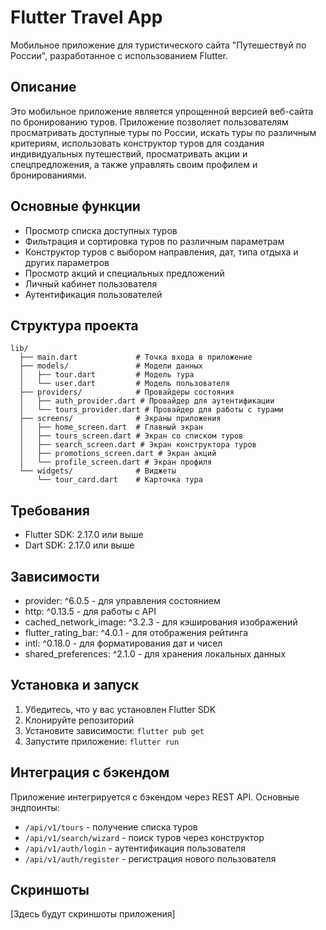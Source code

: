 # Flutter Travel App

Мобильное приложение для туристического сайта "Путешествуй по России", разработанное с использованием Flutter.

## Описание

Это мобильное приложение является упрощенной версией веб-сайта по бронированию туров. Приложение позволяет пользователям просматривать доступные туры по России, искать туры по различным критериям, использовать конструктор туров для создания индивидуальных путешествий, просматривать акции и спецпредложения, а также управлять своим профилем и бронированиями.

## Основные функции

- Просмотр списка доступных туров
- Фильтрация и сортировка туров по различным параметрам
- Конструктор туров с выбором направления, дат, типа отдыха и других параметров
- Просмотр акций и специальных предложений
- Личный кабинет пользователя
- Аутентификация пользователей

## Структура проекта

```
lib/
  ├── main.dart             # Точка входа в приложение
  ├── models/               # Модели данных
  │   ├── tour.dart         # Модель тура
  │   └── user.dart         # Модель пользователя
  ├── providers/            # Провайдеры состояния
  │   ├── auth_provider.dart # Провайдер для аутентификации
  │   └── tours_provider.dart # Провайдер для работы с турами
  ├── screens/              # Экраны приложения
  │   ├── home_screen.dart  # Главный экран
  │   ├── tours_screen.dart # Экран со списком туров
  │   ├── search_screen.dart # Экран конструктора туров
  │   ├── promotions_screen.dart # Экран акций
  │   └── profile_screen.dart # Экран профиля
  └── widgets/              # Виджеты
      └── tour_card.dart    # Карточка тура
```

## Требования

- Flutter SDK: 2.17.0 или выше
- Dart SDK: 2.17.0 или выше

## Зависимости

- provider: ^6.0.5 - для управления состоянием
- http: ^0.13.5 - для работы с API
- cached_network_image: ^3.2.3 - для кэширования изображений
- flutter_rating_bar: ^4.0.1 - для отображения рейтинга
- intl: ^0.18.0 - для форматирования дат и чисел
- shared_preferences: ^2.1.0 - для хранения локальных данных

## Установка и запуск

1. Убедитесь, что у вас установлен Flutter SDK
2. Клонируйте репозиторий
3. Установите зависимости: `flutter pub get`
4. Запустите приложение: `flutter run`

## Интеграция с бэкендом

Приложение интегрируется с бэкендом через REST API. Основные эндпоинты:

- `/api/v1/tours` - получение списка туров
- `/api/v1/search/wizard` - поиск туров через конструктор
- `/api/v1/auth/login` - аутентификация пользователя
- `/api/v1/auth/register` - регистрация нового пользователя

## Скриншоты

[Здесь будут скриншоты приложения] 